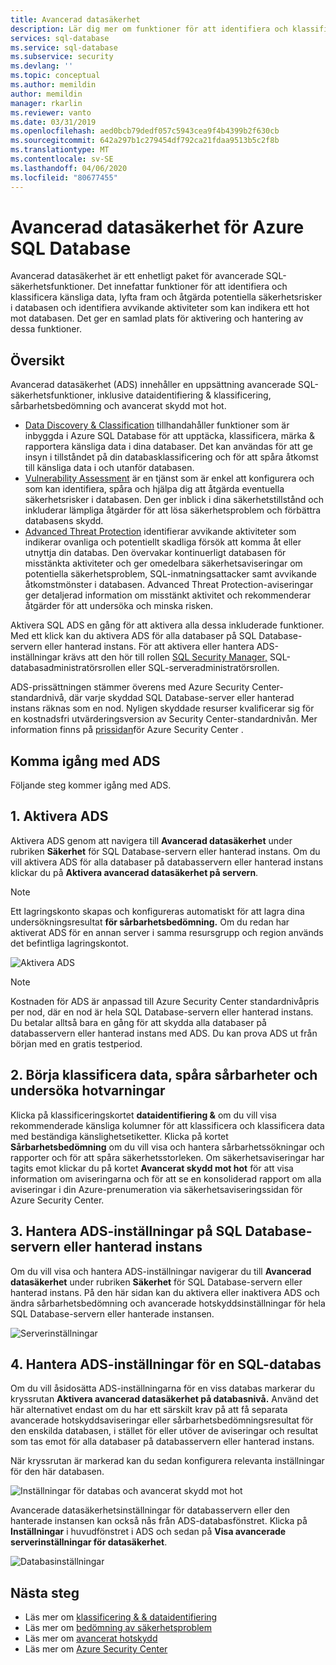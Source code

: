 ```yaml
---
title: Avancerad datasäkerhet
description: Lär dig mer om funktioner för att identifiera och klassificera känsliga data, hantera databassårbarheter och identifiera avvikande aktiviteter som kan tyda på ett hot mot din Azure SQL-databas.
services: sql-database
ms.service: sql-database
ms.subservice: security
ms.devlang: ''
ms.topic: conceptual
ms.author: memildin
author: memildin
manager: rkarlin
ms.reviewer: vanto
ms.date: 03/31/2019
ms.openlocfilehash: aed0bcb79dedf057c5943cea9f4b4399b2f630cb
ms.sourcegitcommit: 642a297b1c279454df792ca21fdaa9513b5c2f8b
ms.translationtype: MT
ms.contentlocale: sv-SE
ms.lasthandoff: 04/06/2020
ms.locfileid: "80677455"
---
```

# <a name="advanced-data-security-for-azure-sql-database"></a>Avancerad datasäkerhet för Azure SQL Database

Avancerad datasäkerhet är ett enhetligt paket för avancerade SQL-säkerhetsfunktioner. Det innefattar funktioner för att identifiera och klassificera känsliga data, lyfta fram och åtgärda potentiella säkerhetsrisker i databasen och identifiera avvikande aktiviteter som kan indikera ett hot mot databasen. Det ger en samlad plats för aktivering och hantering av dessa funktioner.

## <a name="overview"></a>Översikt

Avancerad datasäkerhet (ADS) innehåller en uppsättning avancerade SQL-säkerhetsfunktioner, inklusive dataidentifiering & klassificering, sårbarhetsbedömning och avancerat skydd mot hot.

- [Data Discovery & Classification](sql-database-data-discovery-and-classification.md) tillhandahåller funktioner som är inbyggda i Azure SQL Database för att upptäcka, klassificera, märka & rapportera känsliga data i dina databaser. Det kan användas för att ge insyn i tillståndet på din databasklassificering och för att spåra åtkomst till känsliga data i och utanför databasen.
- [Vulnerability Assessment](sql-vulnerability-assessment.md) är en tjänst som är enkel att konfigurera och som kan identifiera, spåra och hjälpa dig att åtgärda eventuella säkerhetsrisker i databasen. Den ger inblick i dina säkerhetstillstånd och inkluderar lämpliga åtgärder för att lösa säkerhetsproblem och förbättra databasens skydd.
- [Advanced Threat Protection](sql-database-threat-detection-overview.md) identifierar avvikande aktiviteter som indikerar ovanliga och potentiellt skadliga försök att komma åt eller utnyttja din databas. Den övervakar kontinuerligt databasen för misstänkta aktiviteter och ger omedelbara säkerhetsaviseringar om potentiella säkerhetsproblem, SQL-inmatningsattacker samt avvikande åtkomstmönster i databasen. Advanced Threat Protection-aviseringar ger detaljerad information om misstänkt aktivitet och rekommenderar åtgärder för att undersöka och minska risken.

Aktivera SQL ADS en gång för att aktivera alla dessa inkluderade funktioner. Med ett klick kan du aktivera ADS för alla databaser på SQL Database-servern eller hanterad instans. För att aktivera eller hantera ADS-inställningar krävs att den hör till rollen [SQL Security Manager,](https://docs.microsoft.com/azure/role-based-access-control/built-in-roles#sql-security-manager) SQL-databasadministratörsrollen eller SQL-serveradministratörsrollen. 

ADS-prissättningen stämmer överens med Azure Security Center-standardnivå, där varje skyddad SQL Database-server eller hanterad instans räknas som en nod. Nyligen skyddade resurser kvalificerar sig för en kostnadsfri utvärderingsversion av Security Center-standardnivån. Mer information finns på [prissidan](https://azure.microsoft.com/pricing/details/security-center/)för Azure Security Center .

## <a name="getting-started-with-ads"></a>Komma igång med ADS

Följande steg kommer igång med ADS.

## <a name="1-enable-ads"></a>1. Aktivera ADS

Aktivera ADS genom att navigera till **Avancerad datasäkerhet** under rubriken **Säkerhet** för SQL Database-servern eller hanterad instans. Om du vill aktivera ADS för alla databaser på databasservern eller hanterad instans klickar du på **Aktivera avancerad datasäkerhet på servern**.

> [!NOTE]
> Ett lagringskonto skapas och konfigureras automatiskt för att lagra dina undersökningsresultat **för sårbarhetsbedömning.** Om du redan har aktiverat ADS för en annan server i samma resursgrupp och region används det befintliga lagringskontot.

![Aktivera ADS](./media/sql-advanced-protection/enable_ads.png) 

> [!NOTE]
> Kostnaden för ADS är anpassad till Azure Security Center standardnivåpris per nod, där en nod är hela SQL Database-servern eller hanterad instans. Du betalar alltså bara en gång för att skydda alla databaser på databasservern eller hanterad instans med ADS. Du kan prova ADS ut från början med en gratis testperiod.

## <a name="2-start-classifying-data-tracking-vulnerabilities-and-investigating-threat-alerts"></a>2. Börja klassificera data, spåra sårbarheter och undersöka hotvarningar

Klicka på klassificeringskortet **dataidentifiering &** om du vill visa rekommenderade känsliga kolumner för att klassificera och klassificera data med beständiga känslighetsetiketter. Klicka på kortet **Sårbarhetsbedömning** om du vill visa och hantera sårbarhetssökningar och rapporter och för att spåra säkerhetsstorleken. Om säkerhetsaviseringar har tagits emot klickar du på kortet **Avancerat skydd mot hot** för att visa information om aviseringarna och för att se en konsoliderad rapport om alla aviseringar i din Azure-prenumeration via säkerhetsaviseringssidan för Azure Security Center.

## <a name="3-manage-ads-settings-on-your-sql-database-server-or-managed-instance"></a>3. Hantera ADS-inställningar på SQL Database-servern eller hanterad instans

Om du vill visa och hantera ADS-inställningar navigerar du till **Avancerad datasäkerhet** under rubriken **Säkerhet** för SQL Database-servern eller hanterad instans. På den här sidan kan du aktivera eller inaktivera ADS och ändra sårbarhetsbedömning och avancerade hotskyddsinställningar för hela SQL Database-servern eller hanterade instansen.

![Serverinställningar
](./media/sql-advanced-protection/server_settings.png) 

## <a name="4-manage-ads-settings-for-a-sql-database"></a>4. Hantera ADS-inställningar för en SQL-databas

Om du vill åsidosätta ADS-inställningarna för en viss databas markerar du kryssrutan **Aktivera avancerad datasäkerhet på databasnivå.** Använd det här alternativet endast om du har ett särskilt krav på att få separata avancerade hotskyddsaviseringar eller sårbarhetsbedömningsresultat för den enskilda databasen, i stället för eller utöver de aviseringar och resultat som tas emot för alla databaser på databasservern eller hanterad instans.

När kryssrutan är markerad kan du sedan konfigurera relevanta inställningar för den här databasen.
 
![Inställningar för databas och avancerat skydd mot hot](./media/sql-advanced-protection/database_threat_detection_settings.png) 

Avancerade datasäkerhetsinställningar för databasservern eller den hanterade instansen kan också nås från ADS-databasfönstret. Klicka på **Inställningar** i huvudfönstret i ADS och sedan på **Visa avancerade serverinställningar för datasäkerhet**. 

![Databasinställningar](./media/sql-advanced-protection/database_settings.png) 

## <a name="next-steps"></a>Nästa steg 

- Läs mer om [klassificering & & dataidentifiering](sql-database-data-discovery-and-classification.md) 
- Läs mer om [bedömning av säkerhetsproblem](sql-vulnerability-assessment.md) 
- Läs mer om [avancerat hotskydd](sql-database-threat-detection.md)
- Läs mer om [Azure Security Center](https://docs.microsoft.com/azure/security-center/security-center-intro)
